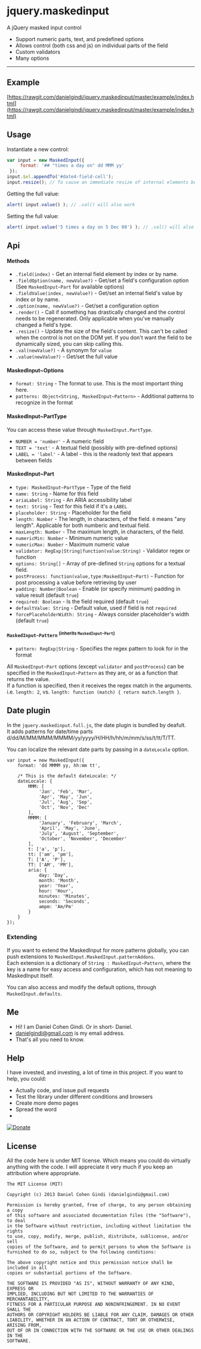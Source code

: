 # jquery.maskedinput
A jQuery masked input control

* Support numeric parts, text, and predefined options
* Allows control (both css and js) on individual parts of the field
* Custom validators
* Many options

---

## Example

[https://rawgit.com/danielgindi/jquery.maskedinput/master/example/index.html](https://rawgit.com/danielgindi/jquery.maskedinput/master/example/index.html)

## Usage

Instantiate a new control:

```javascript
var input = new MaskedInput({
     format: '## "times a day on" dd MMM yy'
 });
input.$el.appendTo('#date4-field-cell');
input.resize(); // To cause an immediate resize of internal elements before DOM is rendered
```

Getting the full value:
```javascript
alert( input.value() ); // .val() will also work
```

Setting the full value:
```javascript
alert( input.value('5 times a day on 5 Dec 08') ); // .val() will also work
```

## Api

#### Methods

* `.field(index)` - Get an internal field element by index or by name. 
* `.fieldOption(name, newValue?)` - Get/set a field's configuration option (See `MaskedInput~Part` for available options)
* `.fieldValue(index, newValue?)` - Get/set an internal field's value by index or by name. 
* `.option(name, newValue?)` - Get/set a configuration option 
* `.render()` - Call if something has drastically changed and the control needs to be regenerated. Only applicable when you've manually changed a field's type.
* `.resize()` - Update the size of the field's content. This can't be called when the control is not on the DOM yet.
  If you don't want the field to be dynamically sized, you can skip calling this.
* `.val(newValue?)` - A synonym for `value`
* `.value(newValue?)` - Get/set the full value

#### MaskedInput~Options

* `format: String` - The format to use. This is the most important thing here.
* `patterns: Object<String, MaskedInput~Pattern>` - Additional patterns to recognize in the format

#### MaskedInput~PartType

You can access these value through `MaskedInput.PartType`.

* `NUMBER = 'number'` - A numeric field
* `TEXT = 'text'` - A textual field (possibly with pre-defined options)
* `LABEL = 'label'` - A label - this is the readonly text that appears between fields

#### MaskedInput~Part

* `type: MaskedInput~PartType` - Type of the field
* `name: String` - Name for this field
* `ariaLabel: String` - An ARIA accessibility label
* `text: String` - Text for this field if it's a `LABEL`
* `placeholder: String` - Placeholder for the field
* `length: Number` - The length, in characters, of the field. `0` means "any length". Applicable for both numberic and textual field.
* `maxLength: Number` - The maximum length, in characters, of the field.
* `numericMin: Number` - Minimum numeric value
* `numericMax: Number` - Maximum numeric value
* `validator: RegExp|String|function(value:String)` - Validator regex or function
* `options: String[]` - Array of pre-defined `String` options for a textual field.
* `postProcess: function(value,type:MaskedInput~Part)` - Function for post processing a value before retrieving by user
* `padding: Number|Boolean` - Enable (or specify minimum) padding in value result (default `true`)
* `required: Boolean` - Is the field required (default `true`)
* `defaultValue: String` - Default value, used if field is not `required`
* `forcePlaceholderWidth: String` - Always consider placeholder's width (default `true`)

#### `MaskedInput~Pattern` <sup>(inherits `MaskedInput~Part`)</sup> 

* `pattern: RegExp|String` - Specifies the regex pattern to look for in the format

All `MaskedInput~Part` options (except `validator` and `postProcess`) can be specified in the `MaskedInput~Pattern` as they are, or as a function that returns the value.  
If a function is specified, then it receives the regex match in the arguments.
i.e. `length: 2`, vs. `length: function (match) { return match.length }`.

## Date plugin

In the `jquery.maskedinput.full.js`, the date plugin is bundled by deafult.  
It adds patterns for date/time parts d/dd/M/MM/MMM/MMMM/yy/yyyy/H/HH/h/hh/m/mm/s/ss/t/tt/T/TT.

You can localize the relevant date parts by passing in a `dateLocale` option.
```
var input = new MaskedInput({
    format: 'dd MMMM yy, hh:mm tt',
    
    /* This is the default dateLocale: */
    dateLocale: {
        MMM: [
            'Jan', 'Feb', 'Mar',
            'Apr', 'May', 'Jun',
            'Jul', 'Aug', 'Sep',
            'Oct', 'Nov', 'Dec'
        ],
        MMMM: [
            'January', 'February', 'March',
            'April', 'May', 'June',
            'July', 'August', 'September',
            'October', 'November', 'December'
        ],
        t: ['a', 'p'],
        tt: ['am', 'pm'],
        T: ['A', 'P'],
        TT: ['AM', 'PM'],
        aria: {
            day: 'Day',
            month: 'Month',
            year: 'Year',
            hour: 'Hour',
            minutes: 'Minutes',
            seconds: 'Seconds',
            ampm: 'Am/Pm'
        }
    }
});
```

### Extending

If you want to extend the MaskedInput for more patterns globally, you can push extensions to `MaskedInput.MaskedInput.patternAddons`.  
Each extension is a dictionary of `String : MaskedInput~Pattern`, where the key is a name for easy access and configuration, which has not meaning to MaskedInput itself.

You can also access and modify the default options, through `MaskedInput.defaults`.

## Me
* Hi! I am Daniel Cohen Gindi. Or in short- Daniel.
* danielgindi@gmail.com is my email address.
* That's all you need to know.

## Help

I have invested, and investing, a lot of time in this project.
If you want to help, you could:
* Actually code, and issue pull requests
* Test the library under different conditions and browsers
* Create more demo pages
* Spread the word
* 
[![Donate](https://www.paypalobjects.com/en_US/i/btn/btn_donate_LG.gif)](https://www.paypal.com/cgi-bin/webscr?cmd=_s-xclick&hosted_button_id=45T5QNATLCPS2)


## License

All the code here is under MIT license. Which means you could do virtually anything with the code.
I will appreciate it very much if you keep an attribution where appropriate.

    The MIT License (MIT)
    
    Copyright (c) 2013 Daniel Cohen Gindi (danielgindi@gmail.com)
    
    Permission is hereby granted, free of charge, to any person obtaining a copy
    of this software and associated documentation files (the "Software"), to deal
    in the Software without restriction, including without limitation the rights
    to use, copy, modify, merge, publish, distribute, sublicense, and/or sell
    copies of the Software, and to permit persons to whom the Software is
    furnished to do so, subject to the following conditions:
    
    The above copyright notice and this permission notice shall be included in all
    copies or substantial portions of the Software.
    
    THE SOFTWARE IS PROVIDED "AS IS", WITHOUT WARRANTY OF ANY KIND, EXPRESS OR
    IMPLIED, INCLUDING BUT NOT LIMITED TO THE WARRANTIES OF MERCHANTABILITY,
    FITNESS FOR A PARTICULAR PURPOSE AND NONINFRINGEMENT. IN NO EVENT SHALL THE
    AUTHORS OR COPYRIGHT HOLDERS BE LIABLE FOR ANY CLAIM, DAMAGES OR OTHER
    LIABILITY, WHETHER IN AN ACTION OF CONTRACT, TORT OR OTHERWISE, ARISING FROM,
    OUT OF OR IN CONNECTION WITH THE SOFTWARE OR THE USE OR OTHER DEALINGS IN THE
    SOFTWARE.
